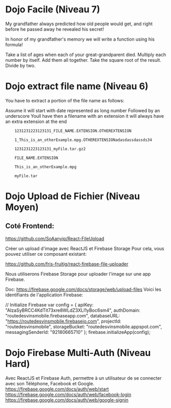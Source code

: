 # Dojo Facile (Niveau 7)

My grandfather always predicted how old people would get, and right before he passed away he revealed his secret!

In honor of my grandfather's memory we will write a function using his formula!

Take a list of ages when each of your great-grandparent died.
Multiply each number by itself.
Add them all together.
Take the square root of the result.
Divide by two.

# Dojo extract file name (Niveau 6)

You have to extract a portion of the file name as follows:

Assume it will start with date represented as long number Followed by an underscore
Youll have then a filename with an extension it will always have an extra extension at the end

```
    1231231223123131_FILE_NAME.EXTENSION.OTHEREXTENSION

    1_This_is_an_otherExample.mpg.OTHEREXTENSIONadasdassdassds34

    1231231223123131_myFile.tar.gz2
```

```
    FILE_NAME.EXTENSION

    This_is_an_otherExample.mpg

    myFile.tar
```

# Dojo Upload de Fichier (Niveau Moyen)

## Coté Frontend:

https://github.com/SoAanyip/React-FileUpload

Créer un upload d'image avec ReactJS et Firebase Storage
Pour cela, vous pouvez utiliser ce composant existant:

https://github.com/fris-fruitig/react-firebase-file-uploader

Nous utiliserons Firebase Storage pour uploader l'image sur une app Firebase.

Doc: https://firebase.google.com/docs/storage/web/upload-files
Voici les identifiants de l'application Firebase:

// Initialize Firebase
var config = {
apiKey: "AIzaSyBRCC4KdTit73xre8WLdZ3XLI1yBoc6sm4",
authDomain: "routedesvinsmobile.firebaseapp.com",
databaseURL: "https://routedesvinsmobile.firebaseio.com",
projectId: "routedesvinsmobile",
storageBucket: "routedesvinsmobile.appspot.com",
messagingSenderId: "92180665710"
};
firebase.initializeApp(config);

# Dojo Firebase Multi-Auth (Niveau Hard)

Avec ReactJS et Firebase Auth, permettre à un utilisateur de se connecter avec son Téléphone, Facebook et Google.
https://firebase.google.com/docs/auth/web/start
https://firebase.google.com/docs/auth/web/facebook-login
https://firebase.google.com/docs/auth/web/google-signin
